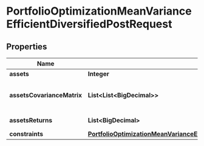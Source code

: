 

# PortfolioOptimizationMeanVarianceEfficientDiversifiedPostRequest


## Properties

| Name | Type | Description | Notes |
|------------ | ------------- | ------------- | -------------|
|**assets** | **Integer** | The number of assets |  |
|**assetsCovarianceMatrix** | **List&lt;List&lt;BigDecimal&gt;&gt;** | assetsCovarianceMatrix[i][j] is the covariance between the asset i and the asset j |  |
|**assetsReturns** | **List&lt;BigDecimal&gt;** | assetsReturns[i] is the arithmetic return of asset i |  |
|**constraints** | [**PortfolioOptimizationMeanVarianceEfficientDiversifiedPostRequestConstraints**](PortfolioOptimizationMeanVarianceEfficientDiversifiedPostRequestConstraints.md) |  |  |




